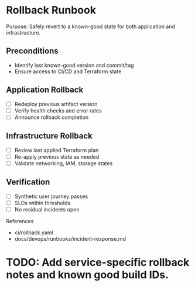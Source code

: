 # Rollback Runbook

Purpose: Safely revert to a known-good state for both application and infrastructure.

## Preconditions
- Identify last known-good version and commit/tag
- Ensure access to CI/CD and Terraform state

## Application Rollback
- [ ] Redeploy previous artifact version
- [ ] Verify health checks and error rates
- [ ] Announce rollback completion

## Infrastructure Rollback
- [ ] Review last applied Terraform plan
- [ ] Re-apply previous state as needed
- [ ] Validate networking, IAM, storage states

## Verification
- [ ] Synthetic user journey passes
- [ ] SLOs within thresholds
- [ ] No residual incidents open

References
- ci/rollback.yaml
- docs/devops/runbooks/incident-response.md

# TODO: Add service-specific rollback notes and known good build IDs.